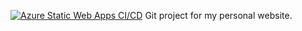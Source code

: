[![Azure Static Web Apps CI/CD](https://github.com/domacikolaci/adamknezevic/actions/workflows/azure-static-web-apps-nice-meadow-0df976610.yml/badge.svg?branch=main)](https://github.com/domacikolaci/adamknezevic/actions/workflows/azure-static-web-apps-nice-meadow-0df976610.yml)
Git project for my personal website.